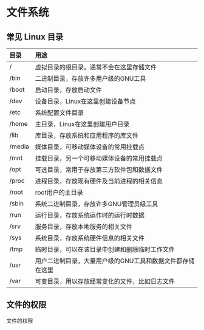# 文件系统

## 常见 Linux 目录

| 目录 | 用途 |
|:---|:---|
| / | 虚拟目录的根目录。通常不会在这里存储文件|
| /bin | 二进制目录，存放许多用户级的GNU工具 |
| /boot | 启动目录，存放启动文件 |
| /dev | 设备目录，Linux在这里创建设备节点 |
| /etc | 系统配置文件目录 |
| /home | 主目录，Linux在这里创建用户目录 |
| /lib | 库目录，存放系统和应用程序的库文件 |
| /media | 媒体目录，可移动媒体设备的常用挂载点 |
| /mnt | 挂载目录，另一个可移动媒体设备的常用挂载点 |
| /opt | 可选目录，常用于存放第三方软件包和数据文件 |
| /proc | 进程目录，存放现有硬件及当前进程的相关信息 |
| /root | root用户的主目录 |
| /sbin | 系统二进制目录，存放许多GNU管理员级工具 |
| /run | 运行目录，存放系统运作时的运行时数据 |
| /srv | 服务目录，存放本地服务的相关文件 |
| /sys | 系统目录，存放系统硬件信息的相关文件 |
| /tmp | 临时目录，可以在该目录中创建和删除临时工作文件 |
| /usr | 用户二进制目录，大量用户级的GNU工具和数据文件都存储在这里 |
| /var | 可变目录，用以存放经常变化的文件，比如日志文件 |

## 文件的权限<span id="authorization"></span> ##
文件的权限